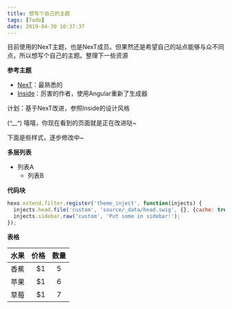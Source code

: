 ```yaml
---
title: 想写个自己的主题
tags: [Todo]
date: 2019-04-30 10:37:37
---
```


目前使用的NexT主题，也是NexT成员。但果然还是希望自己的站点能够与众不同点，所以想写个自己的主题。整理下一些资源

**参考主题**
- [NexT](https://github.com/theme-next/hexo-theme-next)：最熟悉的
- [Inside](https://github.com/elmorec/hexo-theme-inside)：厉害的作者，使用Angular重新了生成器

计划：基于NexT改进，参照Inside的设计风格

(*^__^*) 嘻嘻，你现在看到的页面就是正在改进哒~

下面是些样式，逐步修改中~

**多层列表**
- 列表A
  - 列表B

**代码块**
```js
hexo.extend.filter.register('theme_inject', function(injects) {
  injects.head.file('custom', 'source/_data/head.swig', {}, {cache: true});
  injects.sidebar.raw('custom', 'Put some in sidebar!');
});
```

**表格**

| 水果        | 价格    |  数量  |
| --------   | -----:   | :----: |
| 香蕉        | $1      |   5    |
| 苹果        | $1      |   6    |
| 草莓        | $1      |   7    |
